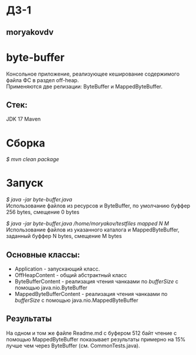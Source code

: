 # ДЗ-1
## moryakovdv

# byte-buffer

Консольное приложение, реализующее кеширование содержимого файла ФС в раздел off-heap.  
Применяются две релизации: ByteBuffer и MappedByteBuffer.  

## Стек:
JDK 17
Maven

# Сборка
*$ mvn clean package*

# Запуск
*$ java -jar byte-buffer.java*  
Использование файлов из ресурсов и ByteBuffer, по умолчанию буффер 256 bytes, смещение 0 bytes

*$ java -jar byte-buffer.java /home/moryakov/testfiles mapped N M*
Использование файлов из указанного каталога и MappedByteBuffer, заданный буффер N bytes, смещение M bytes

## Оcновные классы:
- Application - запускающий класс.
- OffHeapContent - общий абстрактный класс 
- ByteBufferContent - реализация чтения чанкаами по *bufferSize* с помощью  java.nio.ByteBuffer
- MappedByteBufferContent - реализация чтения чанкаами по *bufferSize* с помощью  java.nio.MappedByteBuffer



## Результаты

На одном и том же файле Readme.md с буфером 512 байт чтение с помощью MappedByteBuffer показывает результаты примерно на 15% лучше чем через ByteBuffer (см. CommonTests.java).
